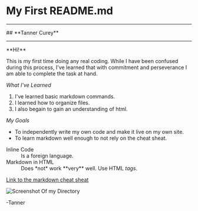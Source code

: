 # **My First README.md**
<hr>
## **Tanner Curey**
<hr>
**Hi!**

This is my first time doing any real coding. While I have been confused during this process, I've learned that with commitment and perseverance I am able to complete the task at hand.

_What I've Learned_

1. I've learned basic markdown commands.
2. I learned how to organize files.
3. I also begain to gain an understanding of html.

_My Goals_

* To independently write my own code and make it live on my own site.
* To learn markdown well enough to not rely on the cheat sheat.

<dl>
  <dt>Inline Code</dt>
  <dd>Is a foreign language.</dd>

  <dt>Markdown in HTML</dt>
  <dd>Does *not* work **very** well. Use HTML <em>tags</em>.</dd>
</dl>

[Link to the markdown cheat sheat](https://github.com/adam-p/markdown-here/wiki/Markdown-Cheatsheet#links)

![Screenshot Of my Directory](./images/screenshot-1.ong)

-Tanner
